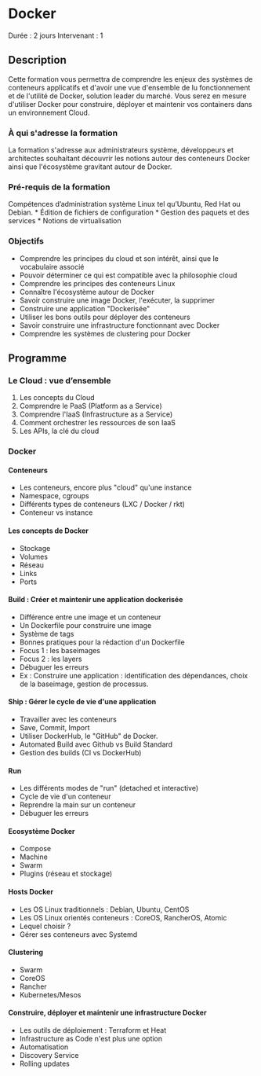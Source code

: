 # Docker
Durée : 2 jours
Intervenant : 1

## Description

Cette formation vous permettra de comprendre les enjeux des systèmes de conteneurs
applicatifs et d'avoir une vue d'ensemble de lu fonctionnement et de l'utilité de Docker,
solution leader du marché. Vous serez en mesure d'utiliser Docker pour construire,
déployer et maintenir vos containers dans un environnement Cloud.

### À qui s'adresse la formation

La formation s'adresse aux administrateurs système, développeurs et architectes souhaitant découvrir les notions autour des conteneurs Docker ainsi que l'écosystème gravitant autour de Docker.

### Pré-requis de la formation

Compétences d’administration système Linux tel qu’Ubuntu, Red Hat ou Debian.
    * Édition de fichiers de configuration
    * Gestion des paquets et des services
    * Notions de virtualisation

### Objectifs

* Comprendre les principes du cloud et son intérêt, ainsi que le vocabulaire associé
* Pouvoir déterminer ce qui est compatible avec la philosophie cloud
* Comprendre les principes des conteneurs Linux
* Connaître l'écosystème autour de Docker
* Savoir construire une image Docker, l'exécuter, la supprimer
* Construire une application "Dockerisée"
* Utiliser les bons outils pour déployer des conteneurs
* Savoir construire une infrastructure fonctionnant avec Docker
* Comprendre les systèmes de clustering pour Docker

## Programme

### Le Cloud : vue d’ensemble

1. Les concepts du Cloud
2. Comprendre le PaaS (Platform as a Service)
3. Comprendre l'IaaS (Infrastructure as a Service)
6. Comment orchestrer les ressources de son IaaS
7. Les APIs, la clé du cloud

### Docker

#### Conteneurs
- Les conteneurs, encore plus "cloud" qu'une instance
- Namespace, cgroups
- Différents types de conteneurs (LXC / Docker / rkt)
- Conteneur vs instance

#### Les concepts de Docker
- Stockage
- Volumes
- Réseau
- Links
- Ports

#### Build : Créer et maintenir une application dockerisée
- Différence entre une image et un conteneur
- Un Dockerfile pour construire une image
- Système de tags
- Bonnes pratiques pour la rédaction d'un Dockerfile
- Focus 1 : les baseimages
- Focus 2 : les layers
- Débuguer les erreurs
- Ex : Construire une application : identification des dépendances, choix de la baseimage, gestion de processus.

#### Ship : Gérer le cycle de vie d'une application
- Travailler avec les conteneurs
- Save, Commit, Import
- Utiliser DockerHub, le "GitHub" de Docker.
- Automated Build avec Github vs Build Standard
- Gestion des builds (CI vs DockerHub)

#### Run
- Les différents modes de "run" (detached et interactive)
- Cycle de vie d'un conteneur
- Reprendre la main sur un conteneur
- Débuguer les erreurs

#### Ecosystème Docker
- Compose
- Machine
- Swarm
- Plugins (réseau et stockage)

#### Hosts Docker
- Les OS Linux traditionnels : Debian, Ubuntu, CentOS
- Les OS Linux orientés conteneurs : CoreOS, RancherOS, Atomic
- Lequel choisir ?
- Gérer ses conteneurs avec Systemd

#### Clustering
- Swarm
- CoreOS
- Rancher
- Kubernetes/Mesos

#### Construire, déployer et maintenir une infrastructure Docker
- Les outils de déploiement : Terraform et Heat
- Infrastructure as Code n'est plus une option
- Automatisation
- Discovery Service
- Rolling updates

